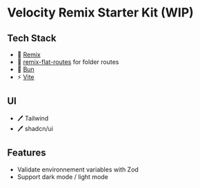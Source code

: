 # Velocity Remix Starter Kit (WIP)


## Tech Stack

- 📖 [Remix](https://remix.run)
- 📖 [remix-flat-routes](https://github.com/kiliman/remix-flat-routes) for folder routes 
- 📖 [Bun](https://bun.sh/)
- ⚡ [Vite](https://vitejs.dev/)

## UI

- 🖊️ Tailwind
- 🖊️ shadcn/ui

## Features
- Validate environnement variables with Zod
- Support dark mode / light mode
